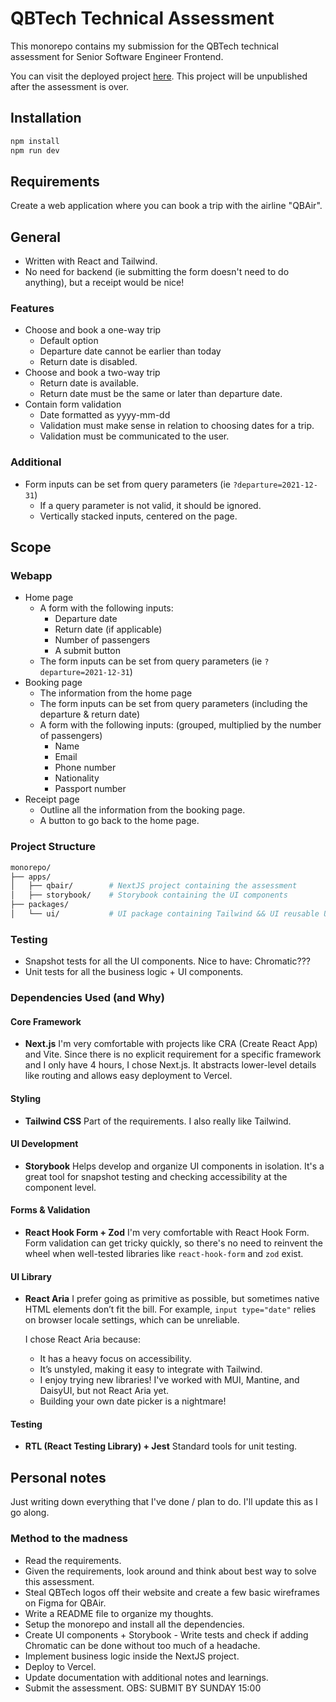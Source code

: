 # QBTech Technical Assessment

This monorepo contains my submission for the QBTech technical assessment for Senior Software Engineer Frontend.

You can visit the deployed project [here](https://qbtech-technical-assessment.vercel.app/). This project will be unpublished after the assessment is over.

## Installation

```bash
npm install
npm run dev
```

## Requirements

Create a web application where you can book a trip with the airline "QBAir".

## General

- Written with React and Tailwind.
- No need for backend (ie submitting the form doesn't need to do anything), but a receipt would be nice!

### Features

- Choose and book a one-way trip
  - Default option
  - Departure date cannot be earlier than today
  - Return date is disabled.
- Choose and book a two-way trip
  - Return date is available.
  - Return date must be the same or later than departure date.
- Contain form validation
  - Date formatted as yyyy-mm-dd
  - Validation must make sense in relation to choosing dates for a trip.
  - Validation must be communicated to the user.

### Additional

- Form inputs can be set from query parameters (ie `?departure=2021-12-31`)
  - If a query parameter is not valid, it should be ignored.
  - Vertically stacked inputs, centered on the page.

## Scope

### Webapp

- Home page
  - A form with the following inputs:
    - Departure date
    - Return date (if applicable)
    - Number of passengers
    - A submit button
  - The form inputs can be set from query parameters (ie `?departure=2021-12-31`)
- Booking page
  - The information from the home page
  - The form inputs can be set from query parameters (including the departure & return date)
  - A form with the following inputs: (grouped, multiplied by the number of passengers)
    - Name
    - Email
    - Phone number
    - Nationality
    - Passport number
- Receipt page
  - Outline all the information from the booking page.
  - A button to go back to the home page.

### Project Structure

```bash
monorepo/
├── apps/
│   ├── qbair/        # NextJS project containing the assessment
│   ├── storybook/    # Storybook containing the UI components
├── packages/
│   └── ui/           # UI package containing Tailwind && UI reusable UI components
```

### Testing

- Snapshot tests for all the UI components. Nice to have: Chromatic???
- Unit tests for all the business logic + UI components.

### Dependencies Used (and Why)

#### Core Framework

- **Next.js**
  I'm very comfortable with projects like CRA (Create React App) and Vite. Since there is no explicit requirement for a specific framework and I only have 4 hours, I chose Next.js. It abstracts lower-level details like routing and allows easy deployment to Vercel.

#### Styling

- **Tailwind CSS**
  Part of the requirements. I also really like Tailwind.

#### UI Development

- **Storybook**
  Helps develop and organize UI components in isolation. It's a great tool for snapshot testing and checking accessibility at the component level.

#### Forms & Validation

- **React Hook Form + Zod**
  I'm very comfortable with React Hook Form. Form validation can get tricky quickly, so there's no need to reinvent the wheel when well-tested libraries like `react-hook-form` and `zod` exist.

#### UI Library

- **React Aria**
  I prefer going as primitive as possible, but sometimes native HTML elements don’t fit the bill. For example, `input type="date"` relies on browser locale settings, which can be unreliable.

  I chose React Aria because:

  - It has a heavy focus on accessibility.
  - It’s unstyled, making it easy to integrate with Tailwind.
  - I enjoy trying new libraries! I've worked with MUI, Mantine, and DaisyUI, but not React Aria yet.
  - Building your own date picker is a nightmare!

#### Testing

- **RTL (React Testing Library) + Jest**
  Standard tools for unit testing.

## Personal notes

Just writing down everything that I've done / plan to do. I'll update this as I go along.

### Method to the madness

- Read the requirements.
- Given the requirements, look around and think about best way to solve this assessment.
- Steal QBTech logos off their website and create a few basic wireframes on Figma for QBAir.
- Write a README file to organize my thoughts.
- Setup the monorepo and install all the dependencies.
- Create UI components + Storybook - Write tests and check if adding Chromatic can be done without too much of a headache.
- Implement business logic inside the NextJS project.
- Deploy to Vercel.
- Update documentation with additional notes and learnings.
- Submit the assessment. OBS: SUBMIT BY SUNDAY 15:00

